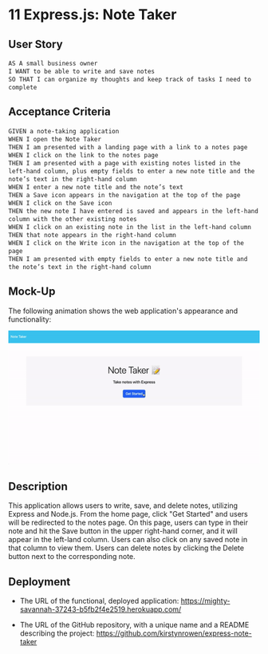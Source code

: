 # 11 Express.js: Note Taker

## User Story

```
AS A small business owner
I WANT to be able to write and save notes
SO THAT I can organize my thoughts and keep track of tasks I need to complete
```

## Acceptance Criteria

```
GIVEN a note-taking application
WHEN I open the Note Taker
THEN I am presented with a landing page with a link to a notes page
WHEN I click on the link to the notes page
THEN I am presented with a page with existing notes listed in the left-hand column, plus empty fields to enter a new note title and the note’s text in the right-hand column
WHEN I enter a new note title and the note’s text
THEN a Save icon appears in the navigation at the top of the page
WHEN I click on the Save icon
THEN the new note I have entered is saved and appears in the left-hand column with the other existing notes
WHEN I click on an existing note in the list in the left-hand column
THEN that note appears in the right-hand column
WHEN I click on the Write icon in the navigation at the top of the page
THEN I am presented with empty fields to enter a new note title and the note’s text in the right-hand column
```

## Mock-Up

The following animation shows the web application's appearance and functionality:

![Existing notes are listed in the left-hand column with empty fields on the right-hand side for the new note’s title and text.](expressnotetaker.gif)

## Description

This application allows users to write, save, and delete notes, utilizing Express and Node.js. From the home page, click "Get Started" and users will be redirected to the notes page. On this page, users can type in their note and hit the Save button in the upper right-hand corner, and it will appear in the left-land column. Users can also click on any saved note in that column to view them. Users can delete notes by clicking the Delete button next to the corresponding note.

## Deployment

- The URL of the functional, deployed application: https://mighty-savannah-37243-b5fb2f4e2519.herokuapp.com/

- The URL of the GitHub repository, with a unique name and a README describing the project: https://github.com/kirstynrowen/express-note-taker
